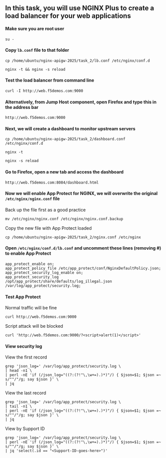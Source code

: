 ## In this task, you will use NGINX Plus to create a load balancer for your web applications

#### Make sure you are root user
`su -`

#### Copy `lb.conf` file to that folder
`cp /home/ubuntu/nginx-apigw-2025/task_2/lb.conf /etc/nginx/conf.d`

`nginx -t && nginx -s reload`

#### Test the load balancer from command line
`curl -I http://web.f5demos.com:9000`

#### Alternatively, from Jump Host component, open Firefox and type this in the address bar
`http://web.f5demos.com:9000`

#### Next, we will create a dashboard to monitor upstream servers
`cp /home/ubuntu/nginx-apigw-2025/task_2/dashboard.conf /etc/nginx/conf.d`

`nginx -t`

`nginx -s reload`

#### Go to Firefox, open a new tab and access the dashboard
`http://web.f5demos.com:8084/dashboard.html`

#### Now we will enable App Protect for NGINX, we will overwrite the original `/etc/nginx/nginx.conf` file
Back up the file first as a good practice

`mv /etc/nginx/nginx.conf /etc/nginx/nginx.conf.backup`

Copy the new file with App Protect loaded

`cp /home/ubuntu/nginx-apigw-2025/task_2/nginx.conf /etc/nginx`

#### Open `/etc/nginx/conf.d/lb.conf` and uncomment these lines (removing #) to enable App Protect
```
app_protect_enable on;
app_protect_policy_file /etc/app_protect/conf/NginxDefaultPolicy.json;
app_protect_security_log_enable on;
app_protect_security_log /opt/app_protect/share/defaults/log_illegal.json /var/log/app_protect/security.log;
```
#### Test App Protect
Normal traffic will be fine

`curl http://web.f5demos.com:9000`

Script attack will be blocked

`curl 'http://web.f5demos.com:9000/?<script>alert(1)</script>'`

#### View security log
View the first record

```
grep 'json_log=' /var/log/app_protect/security.log \
| head -n1 \
| perl -nE 'if (/json_log="((?:(?!"\,\w+=).)*)"/) { $json=$1; $json =~ s/""/"/g; say $json }' \
| jq
```

View the last record

```
grep 'json_log=' /var/log/app_protect/security.log \
| tail -n1 \
| perl -nE 'if (/json_log="((?:(?!"\,\w+=).)*)"/) { $json=$1; $json =~ s/""/"/g; say $json }' \
| jq
```

View by Support ID

```
grep 'json_log=' /var/log/app_protect/security.log \
| perl -nE 'if (/json_log="((?:(?!"\,\w+=).)*)"/) { $json=$1; $json =~ s/""/"/g; say $json }' \
| jq 'select(.id == "<Support-ID-goes-here>")'
```
